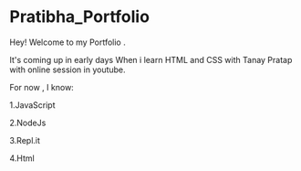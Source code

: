 # Pratibha_Portfolio

Hey! Welcome to my Portfolio .

It's coming up in early days When i learn HTML and CSS with Tanay Pratap with online session in youtube.

For now , I know:

1.JavaScript

2.NodeJs

3.Repl.it

4.Html
